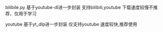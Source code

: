 bilibile.py
基于youtube-dl进一步封装
支持bilibili,youtube
下载速度较慢不推荐，仅用于学习

youtube
基于yt_dlp进一步封装
仅支持youtube
速度较快,推荐使用
